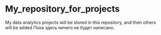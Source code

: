 # My_repository_for_projects
My data analytics projects will be stored in this repository, and then others will be added
Пока здесь ничего не будет написано.
